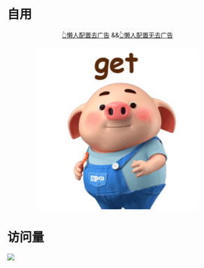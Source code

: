# 自用
 <div align=center>

[👆懒人配置去广告](https://raw.githubusercontent.com/Jejz168/QuantumultX/main/Jejz.conf)
&&[👆懒人配置无去广告](https://raw.githubusercontent.com/Jejz168/QuantumultX/main/Jejz_mini.conf)
 </div>
 <div align=center>
<img src="https://raw.githubusercontent.com/Jejz168/Picture/main/1.gif" width="370" height="370">
</div>

# 访问量

![](http://profile-counter.glitch.me/Jejz168-QuantumultX/count.svg)
